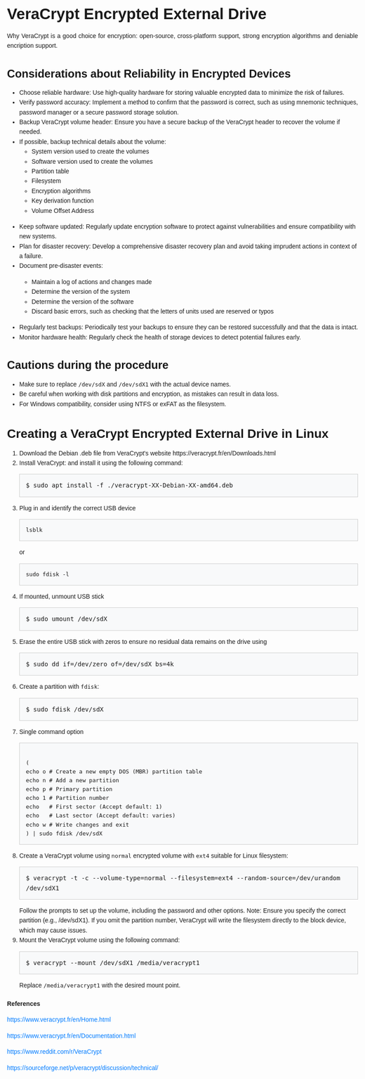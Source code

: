 <!DOCTYPE html>
<html lang="en">
<head>
  <meta charset="UTF-8">
  <meta name="viewport" content="width=device-width, initial-scale=1.0">
<title>VeraCrypt Encrypted External Drive</title>
<style>
  /* Generic style */
  body {
       font-family: Arial, sans-serif;
       line-height: 1.6;
       margin: 1em;
       max-width: 800px;
      /* Limit screen maximum width */
       margin-left: auto;
       margin-right: auto;
  }
   h1, h2, h3, h4, h5, h6 {
       font-weight: bold;
       margin-bottom: 0.5em;
  }
   h1 {
       font-size: 2.5em;
       line-height: 1.2;
  }
   h2 {
       font-size: 2em;
       line-height: 1.3;
  }
   h3 {
       font-size: 1.8em;
       line-height: 1.4;
  }
   p {
       margin: 1em 0;
       text-align: justify;
      /* Justify text for better readability */
  }
   a {
       color: #007bff;
       text-decoration: none;
  }
   a:hover {
       text-decoration: underline;
  }
   blockquote {
       margin: 1em 0;
       padding: 0 1em;
       border-left: 3px solid #ccc;
  }
   blockquote cite {
       font-style: italic;
  }
   img {
       max-width: 100%;
       height: auto;
       display: block;
       margin: 1em 0;
  }
   pre {
       background-color: #f8f9fa;
       border: 1px solid #ccc;
       padding: 1em;
       overflow: auto;
       white-space: pre-wrap;
      /* Wrap long lines in preformatted text */
  }
   code {
       font-family: Consolas, Monaco, 'Andale Mono', monospace;
       font-size: 0.9em;
  }
  /* Tables */
   table {
       width: 100%;
       border-collapse: collapse;
       margin-bottom: 1em;
  }
   th, td {
       border: 1px solid #ccc;
       padding: 0.8em;
  }
   th {
       background-color: #f2f2f2;
  }
  /* Lists */
   ul, ol {
       margin: 1em 0;
       padding-left: 2em;
  }
  /* Miscellaneous */
   sup {
       vertical-align: super;
       font-size: smaller;
  }
   sub {
       vertical-align: sub;
       font-size: smaller;
  }
   @media screen and (max-width: 600px) {
      /* Adjustments for smaller screens */
       body {
           font-size: 16px;
          /* Decrease font size for better readability */
           line-height: 1.5;
           margin: 0.5em;
      }
       h1 {
           font-size: 2em;
      }
       h2 {
           font-size: 1.8em;
      }
       h3 {
           font-size: 1.6em;
      }
       th, td {
           padding: 0.6em;
      }
       pre {
           padding: 0.5em;
      }
  }
</style>
</head>
<body>

<h1>VeraCrypt Encrypted External Drive</h1>

 <p>Why VeraCrypt is a good choice for encryption: open-source, cross-platform support, strong encryption algorithms and deniable encription support.</p>

<h3>Considerations about Reliability in Encrypted Devices</h3>

<ul>
  <li>Choose reliable hardware: Use high-quality hardware for storing valuable encrypted data to minimize the risk of failures.</li>
  <li>Verify password accuracy: Implement a method to confirm that the password is correct, such as using mnemonic techniques, password manager or a secure password storage solution.</li>
  <li>Backup VeraCrypt volume header: Ensure you have a secure backup of the VeraCrypt header to recover the volume if needed.</li>
  <li>If possible, backup technical details about the volume:
  <ul>
   <li>System version used to create the volumes</li>
   <li>Software version used to create the volumes</li>
   <li>Partition table</li>
   <li>Filesystem</li>
   <li>Encryption algorithms</li>
   <li>Key derivation function</li>
   <li>Volume Offset Address</li>
   </ul>
   </li>
  <li>Keep software updated: Regularly update encryption software to protect against vulnerabilities and ensure compatibility with new systems.</li>
  <li>Plan for disaster recovery: Develop a comprehensive disaster recovery plan and avoid taking imprudent actions in context of a failure.</li>
  <li>Document pre-disaster events:</li>
   <ul>
   <li>Maintain a log of actions and changes made</li>
   <li>Determine the version of the system</li>
   <li>Determine the version of the software</li>
   <li>Discard basic errors, such as checking that the letters of units used are reserved or typos</li>
   </ul>
   </li>
  <li>Regularly test backups: Periodically test your backups to ensure they can be restored successfully and that the data is intact.</li>
  <li>Monitor hardware health: Regularly check the health of storage devices to detect potential failures early.</li>
</ul>

<h3>Cautions during the procedure</h3>

<ul>
  <li>Make sure to replace <code>/dev/sdX</code> and <code>/dev/sdX1</code> with the actual device names.</li>
  <li>Be careful when working with disk partitions and encryption, as mistakes can result in data loss.</li>
  <li>For Windows compatibility, consider using NTFS or exFAT as the filesystem.</li>
</ul>

<h2>Creating a VeraCrypt Encrypted External Drive in Linux</h2>

<ol>
  <li>Download the Debian .deb file from VeraCrypt's website https://veracrypt.fr/en/Downloads.html</li>
  <li>Install VeraCrypt: and install it using the following command:
  <pre>$ sudo apt install -f ./veracrypt-XX-Debian-XX-amd64.deb</pre>
  </li>
  <li>Plug in and identify the correct USB device
  <pre><code>lsblk</code></pre>
  <p>or</p>
  <pre><code>sudo fdisk -l</code></pre>
  </li>
  <li>If mounted, unmount USB stick
  <pre>$ sudo umount /dev/sdX</pre>
  </li>
  <li>Erase the entire USB stick with zeros to ensure no residual data remains on the drive using
  <pre>$ sudo dd if=/dev/zero of=/dev/sdX bs=4k</pre>
  </li>
  <li>Create a partition with <code>fdisk</code>:
  <pre>$ sudo fdisk /dev/sdX</pre>
  </li>
  <li>Single command option
<pre><code>
(
echo o # Create a new empty DOS (MBR) partition table
echo n # Add a new partition
echo p # Primary partition
echo 1 # Partition number
echo   # First sector (Accept default: 1)
echo   # Last sector (Accept default: varies)
echo w # Write changes and exit
) | sudo fdisk /dev/sdX
</code></pre>
  </li>
  <li>Create a VeraCrypt volume using <code>normal</code> encrypted volume with <code>ext4</code> suitable for Linux filesystem:
    <pre>$ veracrypt -t -c --volume-type=normal --filesystem=ext4 --random-source=/dev/urandom /dev/sdX1</pre>
    Follow the prompts to set up the volume, including the password and other options. Note: Ensure you specify the correct partition (e.g., /dev/sdX1). If you omit the partition number, VeraCrypt will write the filesystem directly to the block device, which may cause issues.
  </li>
  <li>Mount the VeraCrypt volume using the following command:
    <pre>$ veracrypt --mount /dev/sdX1 /media/veracrypt1</pre>
    Replace <code>/media/veracrypt1</code> with the desired mount point.
  </li>
</ol>

<h4>References</h4>

<p><a href="https://www.veracrypt.fr/en/Home.html">https://www.veracrypt.fr/en/Home.html</a></p>
<p><a href="https://www.veracrypt.fr/en/Documentation.html">https://www.veracrypt.fr/en/Documentation.html</a></p>
<p><a href="https://www.reddit.com/r/VeraCrypt">https://www.reddit.com/r/VeraCrypt</a></p>
<p><a href="https://sourceforge.net/p/veracrypt/discussion/technical/">https://sourceforge.net/p/veracrypt/discussion/technical/</a></p>

  
</body>
</html>
